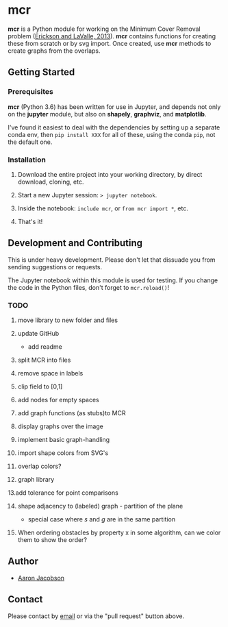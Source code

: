 # mcr

__mcr__ is a Python module for working on the Minimum Cover Removal problem ([Erickson and LaValle, 2013](https://www.semanticscholar.org/paper/A-Simple-but-NP-Hard-Motion-Planning-Problem-Erickson-LaValle/0a9a3a6249eea0cf31646a1c97c822c0213381b7)). __mcr__ contains functions for creating these from scratch or by svg import. Once created, use __mcr__ methods to create graphs from the overlaps.

## Getting Started

### Prerequisites

__mcr__ (Python 3.6) has been written for use in Jupyter, and depends not only on the __jupyter__ module, but also on __shapely__, __graphviz__, and __matplotlib__.

I've found it easiest to deal with the dependencies by setting up a separate conda env, then `pip install XXX` for all of these, using the conda `pip`, not the default one.

### Installation

1. Download the entire project into your working directory, by direct download, cloning, etc.

2. Start a new Jupyter session: `> jupyter notebook`.

3. Inside the notebook: `include mcr`, or `from mcr import *`, etc.

4. That's it!

## Development and Contributing

This is under heavy development. Please don't let that dissuade you from sending suggestions or requests.

The Jupyter notebook within this module is used for testing. If you change the code in the Python files, don't forget to `mcr.reload()`!

### TODO

1. move library to new folder and files

2. update GitHub

    * add readme

3. split MCR into files

4. remove space in labels

5. clip field to [0,1]

6. add nodes for empty spaces

7. add graph functions (as stubs)to MCR

8. display graphs over the image

9. implement basic graph-handling

10. import shape colors from SVG's

11. overlap colors?

12. graph library

13.add tolerance for point comparisons

14. shape adjacency to (labeled) graph - partition of the plane
    * special case where $s$ and $g$ are in the same partition

15. When ordering obstacles by property x in some algorithm, can we color them to show the order?


## Author

* [Aaron Jacobson](http://aaron-jacobson.com)

## Contact

Please contact by [email](mailto:hi@aaron-jacobson.com) or via the "pull request" button above.

